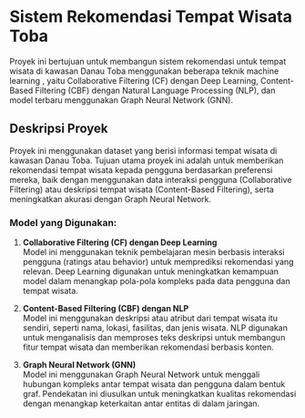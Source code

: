 # Sistem Rekomendasi Tempat Wisata Toba

Proyek ini bertujuan untuk membangun sistem rekomendasi untuk tempat wisata di kawasan Danau Toba menggunakan beberapa teknik machine learning , yaitu Collaborative Filtering (CF) dengan Deep Learning, Content-Based Filtering (CBF) dengan Natural Language Processing (NLP), dan model terbaru menggunakan Graph Neural Network (GNN).

## Deskripsi Proyek

Proyek ini menggunakan dataset yang berisi informasi tempat wisata di kawasan Danau Toba. Tujuan utama proyek ini adalah untuk memberikan rekomendasi tempat wisata kepada pengguna berdasarkan preferensi mereka, baik dengan menggunakan data interaksi pengguna (Collaborative Filtering) atau deskripsi tempat wisata (Content-Based Filtering), serta meningkatkan akurasi dengan Graph Neural Network.

### Model yang Digunakan:
1. **Collaborative Filtering (CF) dengan Deep Learning**  
   Model ini menggunakan teknik pembelajaran mesin berbasis interaksi pengguna (ratings atau behavior) untuk memprediksi rekomendasi yang relevan. Deep Learning digunakan untuk meningkatkan kemampuan model dalam menangkap pola-pola kompleks pada data pengguna dan tempat wisata.

2. **Content-Based Filtering (CBF) dengan NLP**  
   Model ini menggunakan deskripsi atau atribut dari tempat wisata itu sendiri, seperti nama, lokasi, fasilitas, dan jenis wisata. NLP digunakan untuk menganalisis dan memproses teks deskripsi untuk membangun fitur tempat wisata dan memberikan rekomendasi berbasis konten.

3. **Graph Neural Network (GNN)**  
   Model ini menggunakan Graph Neural Network untuk menggali hubungan kompleks antar tempat wisata dan pengguna dalam bentuk graf. Pendekatan ini diusulkan untuk meningkatkan kualitas rekomendasi dengan menangkap keterkaitan antar entitas di dalam jaringan.



